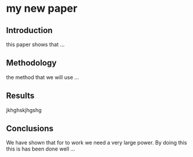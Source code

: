 #  my new paper

## Introduction

this paper shows that ...

## Methodology

the method that we will use ...

## Results

jkhghskjhgshg

## Conclusions

We have shown that for to work we need a very large power.
By doing this this is has been done well ...
